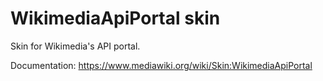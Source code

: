 # WikimediaApiPortal skin

Skin for Wikimedia's API portal.

Documentation: https://www.mediawiki.org/wiki/Skin:WikimediaApiPortal

